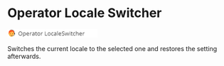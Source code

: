 # Operator Locale Switcher

![Symbol](../../../img/csvimport/operator_localeswitcher.png)

Switches the current locale to the selected one and restores the setting afterwards.

